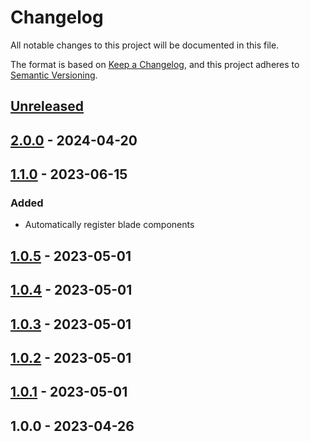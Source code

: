 # Changelog

All notable changes to this project will be documented in this file.

The format is based on [Keep a Changelog](https://keepachangelog.com/en/1.0.0/),
and this project adheres to [Semantic Versioning](https://semver.org/spec/v2.0.0.html).

<a name="unreleased"></a>
## [Unreleased]


<a name="2.0.0"></a>
## [2.0.0] - 2024-04-20

<a name="1.1.0"></a>
## [1.1.0] - 2023-06-15
### Added
- Automatically register blade components


<a name="1.0.5"></a>
## [1.0.5] - 2023-05-01

<a name="1.0.4"></a>
## [1.0.4] - 2023-05-01

<a name="1.0.3"></a>
## [1.0.3] - 2023-05-01

<a name="1.0.2"></a>
## [1.0.2] - 2023-05-01

<a name="1.0.1"></a>
## [1.0.1] - 2023-05-01

<a name="1.0.0"></a>
## 1.0.0 - 2023-04-26

[Unreleased]: https://github.com/faustbrian/blade-icons/compare/2.0.0...HEAD
[2.0.0]: https://github.com/faustbrian/blade-icons/compare/1.1.0...2.0.0
[1.1.0]: https://github.com/faustbrian/blade-icons/compare/1.0.5...1.1.0
[1.0.5]: https://github.com/faustbrian/blade-icons/compare/1.0.4...1.0.5
[1.0.4]: https://github.com/faustbrian/blade-icons/compare/1.0.3...1.0.4
[1.0.3]: https://github.com/faustbrian/blade-icons/compare/1.0.2...1.0.3
[1.0.2]: https://github.com/faustbrian/blade-icons/compare/1.0.1...1.0.2
[1.0.1]: https://github.com/faustbrian/blade-icons/compare/1.0.0...1.0.1
